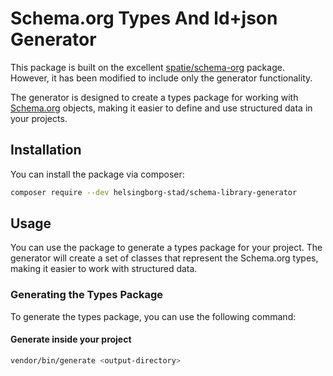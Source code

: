 # Schema.org Types And ld+json Generator

This package is built on the excellent [spatie/schema-org](https://github.com/spatie/schema-org) package. However, it has been modified to include only the generator functionality.

The generator is designed to create a types package for working with [Schema.org](https://schema.org) objects, making it easier to define and use structured data in your projects.

## Installation
You can install the package via composer:

```bash
composer require --dev helsingborg-stad/schema-library-generator
```
## Usage
You can use the package to generate a types package for your project. The generator will create a set of classes that represent the Schema.org types, making it easier to work with structured data.
### Generating the Types Package
To generate the types package, you can use the following command:

#### Generate inside your project
```bash
vendor/bin/generate <output-directory>
```
